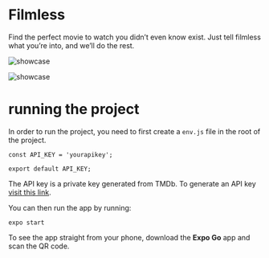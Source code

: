 # Filmless

Find the perfect movie to watch you didn’t even know exist. Just tell filmless what you’re into, and we’ll do the rest.

![showcase](https://user-images.githubusercontent.com/42813496/116150252-cf471680-a6eb-11eb-9d5c-7833d5343d9c.png)

![showcase](https://media.giphy.com/media/ObeV9zJF9VeNygyaHZ/giphy.gif)

# running the project

In order to run the project, you need to first create a `env.js` file in the root of the project.

```
const API_KEY = 'yourapikey';

export default API_KEY;
```

The API key is a private key generated from TMDb. To generate an API key [visit this link](https://developers.themoviedb.org/3/getting-started/introduction).

You can then run the app by running:

```
expo start
```

To see the app straight from your phone, download the **Expo Go** app and scan the QR code.
